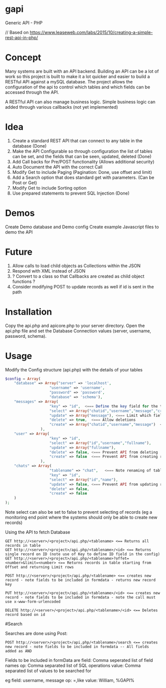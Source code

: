 # gapi

Generic API - PHP

// Based on https://www.leaseweb.com/labs/2015/10/creating-a-simple-rest-api-in-php/

# Concept

Many systems are built with an API backend. Building an API can be a lot of work so this project is built to make it a lot quicker and easier to build a RESTful API against a mySQL database. The project allows the configuration of the api to control which tables and which fields can be accessed through the API.

A RESTful API can also manage business logic. Simple business logic can added through various callbacks (not yet implemented)

# Idea

1. Create a standard REST API that can connect to any table in the database (Done)
2. Make the API Configurable so through configuration the list of tables can be set, and the fields that can be seen, updated, deleted (Done)
3. Add Call backs for Pre/POST functionality (Allows additional security)
4. Auto Document the API with the correct Call
5. Modify Get to include Paging (Pagination: Done, use offset and limit)
6. Add a Search option that does standard get with parameters. (Can be Post or Get)
7. Modify Get to include Sorting option
8. Use prepared statements to prevent SQL Injection (Done)

# Demos

Create Demo database and Demo config
Create example Javascript files to demo the API

# Future

1. Allow calls to load child objects as Collections within the JSON
2. Respond with XML instead of JSON
3. ? Convert to a class so that Callbacks are created as child object functions ?
4. Consider modifying POST to update records as well if id is sent in the path

# Installation

Copy the api.php and apicore.php to your server directory. Open the api.php file and set the Database Connection values (server, username, password, schema).

# Usage

Modify the Config structure (api.php) with the details of your tables

```PHP
$config = Array(
	"database" => Array("server" => 'localhost',
					"username" => 'username',
					"password" => 'password',
					"database" => 'schema'),
    "messages" => Array(
					"key" => "id",  <=== Define the key field for the table in the database
					"select" => Array("chatid","username","message","createddate"), <=== Limit which fields acan be selected
					"update" => Array("message"), <=== Limit which fields can be updated
					"delete" => true,  <=== Allow deletions
					"create" => Array("chatid","username","message")  <=== Limit which fields can be detailed when new record is created (not id in this case is auto)
				),
    "user" => Array(
					"key" => "id",
					"select" => Array("id","username","fullname"),
					"update" => Array("fullname"),
					"delete" => false, <=== Prevent API from deleting
					"create" => false  <=== Prevent API from creating records
				),
	"chats" => Array(
					"tablename" => "chat",   <=== Note renaming of table - API converts incoming 'chats' to the correct table name chat
					"key" => "id",
					"select" => Array("id","name"),
					"update" => false, <=== Prevent API from updating records
					"delete" => false,
					"create" => false
	)
);
```

Note select can also be set to false to prevent selecting of records (eg a monitoring end point where the systems should only be able to create new records)

Using the API to fetch Database

```HTTP
GET http://<server>/<project>/api.php/<tablename> <== Returns all  records in table
GET http://<server>/<project>/api.php/<tablename>/<id> <== Returns single record on ID (note use of Key to define ID field in the config)
GET http://<server>/<project>/api.php/<tablename>?offet=<number>&limit=<number> <== Returns records in table starting from Offset and returning Limit rows

POST http://<server>/<project>/api.php/<tablename> <== creates new record - note fields to be included in formdata - returns new record key

PUT http://<server>/<project>/api.php/<tablename>/<id> <== creates new record - note fields to be included in formdata - note the call must use x-www-form-urlencoded

DELETE http://<server>/<project>/api.php/<tablename>/<id> <== Deletes record based on id
```

#Search

Searches are done using Post:
```
POST http://<server>/<project>/api.php/<tablename>/search <== creates new record - note fields to be included in formdata -- All fields added as AND 
```
Fields to be included in formData are
field: Comma seperated list of field names
op: Comma separated list of SQL operations
value: Comma separated list of values to be searched for

eg
field: username, message
op: =,like
value: William, %GAPI%
